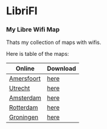 # LibriFI
### My Libre Wifi Map

Thats my collection of maps with wifis.

Here is table of the maps:

| Online     | Download |
|------------|----------|
| [Amersfoort](https://osm.quelltextlich.at/viewer-js.html?kml_url=https%3A%2F%2Fraw.githubusercontent.com%2Fnekotov%2FLibriFI%2Fmain%2Fmaps%2Fkml%2FAmersfoort.kml) |   [here](https://raw.githubusercontent.com/nekotov/LibriFI/main/maps/kml/Amersfoort.kml)   |
| [Utrecht](https://osm.quelltextlich.at/viewer-js.html?kml_url=https%3A%2F%2Fraw.githubusercontent.com%2Fnekotov%2FLibriFI%2Fmain%2Fmaps%2Fkml%2FUtrecht.kml) |   [here](https://raw.githubusercontent.com/nekotov/LibriFI/main/maps/kml/Utrecht.kml)   |
| [Amsterdam](https://osm.quelltextlich.at/viewer-js.html?kml_url=https://raw.githubusercontent.com/nekotov/LibriFI/main/maps/kml/Amsterdam.kml) |   [here](https://raw.githubusercontent.com/nekotov/LibriFI/main/maps/kml/Amsterdam.kml)   |
| [Rotterdam](https://osm.quelltextlich.at/viewer-js.html?kml_url=https://raw.githubusercontent.com/nekotov/LibriFI/main/maps/kml/Rotterdam.kml)   | [here](https://raw.githubusercontent.com/nekotov/LibriFI/main/maps/kml/Rotterdam.kml) |
| [Groningen](https://osm.quelltextlich.at/viewer-js.html?kml_url=https://raw.githubusercontent.com/nekotov/LibriFI/main/maps/kml/Groningen.kml) |   [here](https://raw.githubusercontent.com/nekotov/LibriFI/main/maps/kml/Groningen.kml)   |